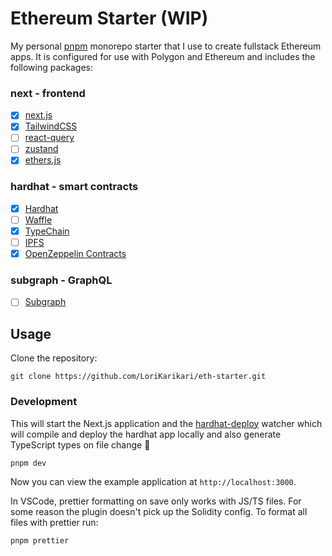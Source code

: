 # Ethereum Starter (WIP)

My personal [pnpm](https://github.com/pnpm/pnpm) monorepo starter that I use to create fullstack Ethereum apps. It is configured for use with Polygon and Ethereum and includes the following packages:

### next - frontend

- [x] [next.js](https://github.com/vercel/next.js/)
- [x] [TailwindCSS](https://github.com/tailwindlabs/tailwindcss)
- [ ] [react-query](https://github.com/tannerlinsley/react-query)
- [ ] [zustand](https://github.com/pmndrs/zustand)
- [x] [ethers.js](https://github.com/ethers-io/ethers.js/)

### hardhat - smart contracts

- [x] [Hardhat](https://github.com/nomiclabs/hardhat)
- [ ] [Waffle](https://github.com/EthWorks/Waffle)
- [x] [TypeChain](https://github.com/dethcrypto/TypeChain)
- [ ] [IPFS](https://github.com/ipfs/ipfs)
- [x] [OpenZeppelin Contracts](https://github.com/OpenZeppelin/openzeppelin-contracts)

### subgraph - GraphQL

- [ ] [Subgraph](https://thegraph.com/)

## Usage

Clone the repository:

```shell
git clone https://github.com/LoriKarikari/eth-starter.git
```

### Development

This will start the Next.js application and the [hardhat-deploy](https://github.com/wighawag/hardhat-deploy) watcher which will compile and deploy the hardhat app locally and also generate TypeScript types on file change 🎉

```shell
pnpm dev
```

Now you can view the example application at `http://localhost:3000`.

In VSCode, prettier formatting on save only works with JS/TS files. For some reason the plugin doesn't pick up the Solidity config. To format all files with prettier run:
```
pnpm prettier
```
